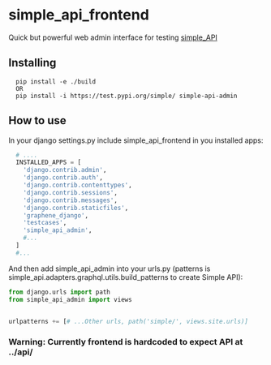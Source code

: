 simple_api_frontend
==============================

Quick but powerful web admin interface for testing [simple_API](https://github.com/karlosss/simple_api)

Installing
----------
```shell
  pip install -e ./build
  OR
  pip install -i https://test.pypi.org/simple/ simple-api-admin
```
How to use
----------
In your django settings.py include simple_api_frontend in you installed apps:

```python
  # ....
  INSTALLED_APPS = [
    'django.contrib.admin',
    'django.contrib.auth',
    'django.contrib.contenttypes',
    'django.contrib.sessions',
    'django.contrib.messages',
    'django.contrib.staticfiles',
    'graphene_django',
    'testcases',
    'simple_api_admin',
    #...
  ]
  #...
```


And then add simple_api_admin into your urls.py (patterns is simple_api.adapters.graphql.utils.build_patterns to create Simple API):

```python
from django.urls import path
from simple_api_admin import views


urlpatterns += [# ...Other urls, path('simple/', views.site.urls)]
```

### Warning: Currently frontend is hardcoded to expect API at ../api/
